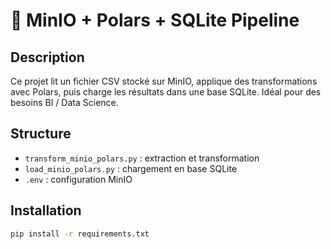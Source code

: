 # 🚀 MinIO + Polars + SQLite Pipeline

## Description
Ce projet lit un fichier CSV stocké sur MinIO, applique des transformations avec Polars, puis charge les résultats dans une base SQLite. Idéal pour des besoins BI / Data Science.

## Structure
- `transform_minio_polars.py` : extraction et transformation
- `load_minio_polars.py` : chargement en base SQLite
- `.env` : configuration MinIO

## Installation

```bash
pip install -r requirements.txt
